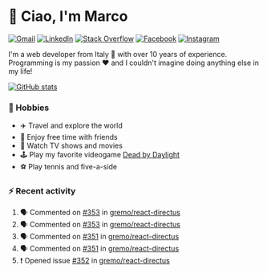# 👋 Ciao, I'm Marco

[![Gmail](https://img.shields.io/badge/Gmail-%23BB001B?style=flat-square&logo=gmail&logoColor=white)](mailto:gremo1982@gmail.com)
[![LinkedIn](https://img.shields.io/badge/LinkedIn-%230e76a8?style=flat-square&logo=linkedin)](https://www.linkedin.com/in/marco-polichetti)
[![Stack Overflow](https://img.shields.io/stackexchange/stackoverflow/r/220180?style=flat&logo=stackoverflow&label=Stack%20Overflow&color=%23F47F24)](https://stackoverflow.com/users/220180)
[![Facebook](https://img.shields.io/badge/-Facebook-%234267B2?style=flat-square&logo=facebook&logoColor=white)](https://www.facebook.com/marco.poliketti)
[![Instagram](https://img.shields.io/badge/-Instagram-%23C13584?style=flat-square&logo=instagram&logoColor=white)](https://www.instagram.com/marco.gremo)

I'm a web developer from Italy 🍕 with over 10 years of experience. Programming is my passion ❤️ and I couldn't imagine doing anything else in my life!

[![GitHub stats](https://github-readme-stats.vercel.app/api?username=gremo&show_icons=true&rank_icon=github&theme=transparent)](https://github.com/anuraghazra/github-readme-stats)

### 📅 Hobbies

- ✈️ Travel and explore the world
- 🍻 Enjoy free time with friends
- 🎥 Watch TV shows and movies
- 🕹️ Play my favorite videogame [Dead by Daylight](https://deadbydaylight.com)
- ⚽ Play tennis and five-a-side

### ⚡ Recent activity

<!--START_SECTION:activity-->
1. 🗣 Commented on [#353](https://github.com/gremo/react-directus/pull/353#issuecomment-1652215443) in [gremo/react-directus](https://github.com/gremo/react-directus)
2. 🗣 Commented on [#353](https://github.com/gremo/react-directus/pull/353#issuecomment-1652193754) in [gremo/react-directus](https://github.com/gremo/react-directus)
3. 🗣 Commented on [#351](https://github.com/gremo/react-directus/pull/351#issuecomment-1652169641) in [gremo/react-directus](https://github.com/gremo/react-directus)
4. 🗣 Commented on [#351](https://github.com/gremo/react-directus/pull/351#issuecomment-1652156953) in [gremo/react-directus](https://github.com/gremo/react-directus)
5. ❗ Opened issue [#352](https://github.com/gremo/react-directus/issues/352) in [gremo/react-directus](https://github.com/gremo/react-directus)
<!--END_SECTION:activity-->
